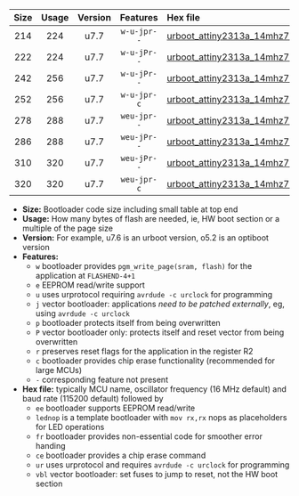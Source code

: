 |Size|Usage|Version|Features|Hex file|
|:-:|:-:|:-:|:-:|:--|
|214|224|u7.7|`w-u-jpr--`|[urboot_attiny2313a_14mhz7456_19200bps_lednop_ur_vbl.hex](https://raw.githubusercontent.com/stefanrueger/urboot.hex/main/mcus/attiny2313a/fcpu_14mhz7456/19200_bps/urboot_attiny2313a_14mhz7456_19200bps_lednop_ur_vbl.hex)|
|222|224|u7.7|`w-u-jPr--`|[urboot_attiny2313a_14mhz7456_19200bps_ur_vbl.hex](https://raw.githubusercontent.com/stefanrueger/urboot.hex/main/mcus/attiny2313a/fcpu_14mhz7456/19200_bps/urboot_attiny2313a_14mhz7456_19200bps_ur_vbl.hex)|
|242|256|u7.7|`w-u-jPr--`|[urboot_attiny2313a_14mhz7456_19200bps_lednop_fr_ur_vbl.hex](https://raw.githubusercontent.com/stefanrueger/urboot.hex/main/mcus/attiny2313a/fcpu_14mhz7456/19200_bps/urboot_attiny2313a_14mhz7456_19200bps_lednop_fr_ur_vbl.hex)|
|252|256|u7.7|`w-u-jpr-c`|[urboot_attiny2313a_14mhz7456_19200bps_lednop_fr_ce_ur_vbl.hex](https://raw.githubusercontent.com/stefanrueger/urboot.hex/main/mcus/attiny2313a/fcpu_14mhz7456/19200_bps/urboot_attiny2313a_14mhz7456_19200bps_lednop_fr_ce_ur_vbl.hex)|
|278|288|u7.7|`weu-jpr--`|[urboot_attiny2313a_14mhz7456_19200bps_ee_lednop_ur_vbl.hex](https://raw.githubusercontent.com/stefanrueger/urboot.hex/main/mcus/attiny2313a/fcpu_14mhz7456/19200_bps/urboot_attiny2313a_14mhz7456_19200bps_ee_lednop_ur_vbl.hex)|
|286|288|u7.7|`weu-jPr--`|[urboot_attiny2313a_14mhz7456_19200bps_ee_ur_vbl.hex](https://raw.githubusercontent.com/stefanrueger/urboot.hex/main/mcus/attiny2313a/fcpu_14mhz7456/19200_bps/urboot_attiny2313a_14mhz7456_19200bps_ee_ur_vbl.hex)|
|310|320|u7.7|`weu-jPr--`|[urboot_attiny2313a_14mhz7456_19200bps_ee_lednop_fr_ur_vbl.hex](https://raw.githubusercontent.com/stefanrueger/urboot.hex/main/mcus/attiny2313a/fcpu_14mhz7456/19200_bps/urboot_attiny2313a_14mhz7456_19200bps_ee_lednop_fr_ur_vbl.hex)|
|320|320|u7.7|`weu-jpr-c`|[urboot_attiny2313a_14mhz7456_19200bps_ee_lednop_fr_ce_ur_vbl.hex](https://raw.githubusercontent.com/stefanrueger/urboot.hex/main/mcus/attiny2313a/fcpu_14mhz7456/19200_bps/urboot_attiny2313a_14mhz7456_19200bps_ee_lednop_fr_ce_ur_vbl.hex)|

- **Size:** Bootloader code size including small table at top end
- **Usage:** How many bytes of flash are needed, ie, HW boot section or a multiple of the page size
- **Version:** For example, u7.6 is an urboot version, o5.2 is an optiboot version
- **Features:**
  + `w` bootloader provides `pgm_write_page(sram, flash)` for the application at `FLASHEND-4+1`
  + `e` EEPROM read/write support
  + `u` uses urprotocol requiring `avrdude -c urclock` for programming
  + `j` vector bootloader: applications *need to be patched externally*, eg, using `avrdude -c urclock`
  + `p` bootloader protects itself from being overwritten
  + `P` vector bootloader only: protects itself and reset vector from being overwritten
  + `r` preserves reset flags for the application in the register R2
  + `c` bootloader provides chip erase functionality (recommended for large MCUs)
  + `-` corresponding feature not present
- **Hex file:** typically MCU name, oscillator frequency (16 MHz default) and baud rate (115200 default) followed by
  + `ee` bootloader supports EEPROM read/write
  + `lednop` is a template bootloader with `mov rx,rx` nops as placeholders for LED operations
  + `fr` bootloader provides non-essential code for smoother error handing
  + `ce` bootloader provides a chip erase command
  + `ur` uses urprotocol and requires `avrdude -c urclock` for programming
  + `vbl` vector bootloader: set fuses to jump to reset, not the HW boot section
